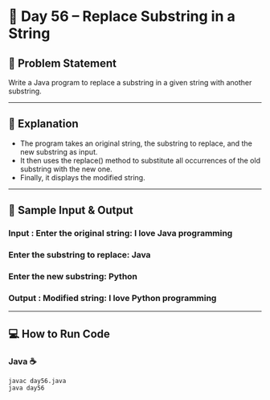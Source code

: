 # 🌟 Day 56 – Replace Substring in a String
## 🎯 Problem Statement

Write a Java program to replace a substring in a given string with another substring.

---

## 📖 Explanation
- The program takes an original string, the substring to replace, and the new substring as input.
- It then uses the replace() method to substitute all occurrences of the old substring with the new one.
- Finally, it displays the modified string.

---

## 📝 Sample Input & Output

### Input : Enter the original string: I love Java programming
### Enter the substring to replace: Java
### Enter the new substring: Python

### Output : Modified string: I love Python programming

---

## 💻 How to Run Code
### Java ☕
```
javac day56.java
java day56
